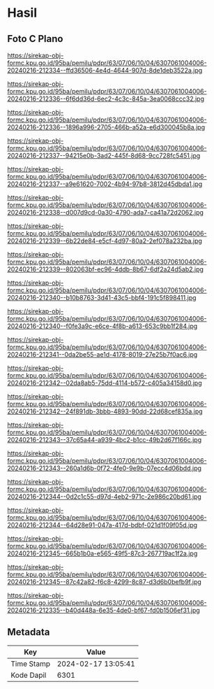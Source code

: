 # Hasil

## Foto C Plano

https://sirekap-obj-formc.kpu.go.id/95ba/pemilu/pdpr/63/07/06/10/04/6307061004006-20240216-212334--ffd36506-4e4d-4644-907d-8de1deb3522a.jpg

https://sirekap-obj-formc.kpu.go.id/95ba/pemilu/pdpr/63/07/06/10/04/6307061004006-20240216-212336--6f6dd36d-6ec2-4c3c-845a-3ea0068ccc32.jpg

https://sirekap-obj-formc.kpu.go.id/95ba/pemilu/pdpr/63/07/06/10/04/6307061004006-20240216-212336--1896a996-2705-466b-a52a-e6d300045b8a.jpg

https://sirekap-obj-formc.kpu.go.id/95ba/pemilu/pdpr/63/07/06/10/04/6307061004006-20240216-212337--94215e0b-3ad2-445f-8d68-9cc728fc5451.jpg

https://sirekap-obj-formc.kpu.go.id/95ba/pemilu/pdpr/63/07/06/10/04/6307061004006-20240216-212337--a9e61620-7002-4b94-97b8-3812d45dbda1.jpg

https://sirekap-obj-formc.kpu.go.id/95ba/pemilu/pdpr/63/07/06/10/04/6307061004006-20240216-212338--d007d9cd-0a30-4790-ada7-ca41a72d2062.jpg

https://sirekap-obj-formc.kpu.go.id/95ba/pemilu/pdpr/63/07/06/10/04/6307061004006-20240216-212339--6b22de84-e5cf-4d97-80a2-2ef078a232ba.jpg

https://sirekap-obj-formc.kpu.go.id/95ba/pemilu/pdpr/63/07/06/10/04/6307061004006-20240216-212339--802063bf-ec96-4ddb-8b67-6df2a24d5ab2.jpg

https://sirekap-obj-formc.kpu.go.id/95ba/pemilu/pdpr/63/07/06/10/04/6307061004006-20240216-212340--b10b8763-3d41-43c5-bbf4-191c5f898411.jpg

https://sirekap-obj-formc.kpu.go.id/95ba/pemilu/pdpr/63/07/06/10/04/6307061004006-20240216-212340--f0fe3a9c-e6ce-4f8b-a613-653c9bb1f284.jpg

https://sirekap-obj-formc.kpu.go.id/95ba/pemilu/pdpr/63/07/06/10/04/6307061004006-20240216-212341--0da2be55-ae1d-4178-8019-27e25b7f0ac6.jpg

https://sirekap-obj-formc.kpu.go.id/95ba/pemilu/pdpr/63/07/06/10/04/6307061004006-20240216-212342--02da8ab5-75dd-4114-b572-c405a34158d0.jpg

https://sirekap-obj-formc.kpu.go.id/95ba/pemilu/pdpr/63/07/06/10/04/6307061004006-20240216-212342--24f891db-3bbb-4893-90dd-22d68cef835a.jpg

https://sirekap-obj-formc.kpu.go.id/95ba/pemilu/pdpr/63/07/06/10/04/6307061004006-20240216-212343--37c65a44-a939-4bc2-b1cc-49b2d67f166c.jpg

https://sirekap-obj-formc.kpu.go.id/95ba/pemilu/pdpr/63/07/06/10/04/6307061004006-20240216-212343--260a1d6b-0f72-4fe0-9e9b-07ecc4d06bdd.jpg

https://sirekap-obj-formc.kpu.go.id/95ba/pemilu/pdpr/63/07/06/10/04/6307061004006-20240216-212344--0d2c1c55-d97d-4eb2-971c-2e986c20bd61.jpg

https://sirekap-obj-formc.kpu.go.id/95ba/pemilu/pdpr/63/07/06/10/04/6307061004006-20240216-212344--64d28e91-047a-417d-bdbf-021d1f09f05d.jpg

https://sirekap-obj-formc.kpu.go.id/95ba/pemilu/pdpr/63/07/06/10/04/6307061004006-20240216-212345--665b1b0a-e565-49f5-87c3-267719ac1f2a.jpg

https://sirekap-obj-formc.kpu.go.id/95ba/pemilu/pdpr/63/07/06/10/04/6307061004006-20240216-212345--87c42a82-f6c8-4299-8c87-d3d6b0befb9f.jpg

https://sirekap-obj-formc.kpu.go.id/95ba/pemilu/pdpr/63/07/06/10/04/6307061004006-20240216-212335--b40d448a-6e35-4de0-bf67-fd0b1506ef31.jpg


## Metadata

| Key        | Value               |
| ---------- | ------------------- |
| Time Stamp | 2024-02-17 13:05:41 |
| Kode Dapil | 6301                |



